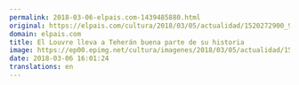 ```yaml
---
permalink: 2018-03-06-elpais.com-1439485880.html
original: https://elpais.com/cultura/2018/03/05/actualidad/1520272900_903552.html#?ref=rss&format=simple&link=link
domain: elpais.com
title: El Louvre lleva a Teherán buena parte de su historia
image: https://ep00.epimg.net/cultura/imagenes/2018/03/05/actualidad/1520272900_903552_1520350554_rrss_normal.jpg
date: 2018-03-06 16:01:24
translations: en
---
```


